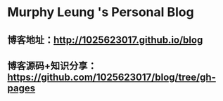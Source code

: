 # Murphy Leung 's Personal Blog
## 博客地址：http://1025623017.github.io/blog
## 博客源码+知识分享：https://github.com/1025623017/blog/tree/gh-pages
